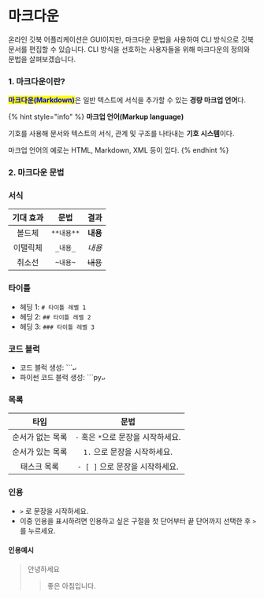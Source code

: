 # 마크다운

온라인 깃북 어플리케이션은 GUI이지만, 마크다운 문법을 사용하여 CLI 방식으로 깃북 문서를 편집할 수 있습니다. CLI 방식을 선호하는 사용자들을 위해  마크다운의 정의와 문법을 살펴보겠습니다.

### 1. 마크다운이란?

<mark style="color:blue;">**마크다운(Markdown)**</mark>은 일반 텍스트에 서식을 추가할 수 있는 **경량  마크업 언어**다.

{% hint style="info" %}
**마크업 언어(Markup language)**

기호를  사용해 문서와 텍스트의 서식, 관계 및 구조를 나타내는 **기호 시스템**이다. &#x20;

마크업 언어의 예로는 HTML, Markdown,  XML 등이 있다.
{% endhint %}

### 2. 마크다운 문법

### 서식

| 기대 효과 |    문법    |   결과   |
| :---: | :------: | :----: |
|  볼드체  | `**내용**` | **내용** |
|  이탤릭체 |  `_내용_`  |  _내용_  |
|  취소선  |   `~내용~` | ~~내용~~ |

### 타이틀

* 헤딩 1: `# 타이틀 레벨 1`
* 헤딩 2: `## 타이틀 레벨 2`
* 헤딩 3: `### 타이틀 레벨 3`

### 코드 블럭

* 코드 블럭  생성:   \`\`\``↵`&#x20;
* 파이썬 코드 블럭 생성:   \`\`\`py`↵`&#x20;

### 목록

|     타입    |            문법           |
| :-------: | :---------------------: |
| 순서가 없는 목록 | `-` 혹은 `*`으로 문장을 시작하세요. |
| 순서가 있는 목록 |   `1.` 으로 문장을 시작하세요.    |
|   태스크 목록  |  `- [ ]` 으로 문장을 시작하세요.  |

### 인용

* `>` 로 문장을 시작하세요.
* 이중 인용을 표시하려면 인용하고 싶은 구절을 첫 단어부터 끝 단어까지 선택한 후 `>` 를 누르세요.

#### 인용예시

> 안녕하세요
>
> > 좋은 아침입니다.



